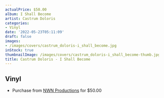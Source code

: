 ```yaml
---
actualPrice: $50.00
album: I Shall Become
artist: Castrum Doloris
categories:
- Vinyl
date: '2022-05-23T05:11:09'
draft: false
images:
- /images/covers/castrum_doloris-i_shall_become.jpg
inStock: true
thumbnailImage: /images/covers/castrum_doloris-i_shall_become-thumb.jpg
title: Castrum Doloris - I Shall Become
---
```


## Vinyl
* Purchase from [NWN Productions](http://shop.nwnprod.com/index.php?route=product/product&path=76&product_id=23677&sort=pd.name&order=ASC) for $50.00
